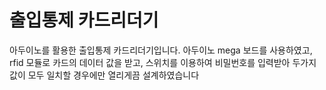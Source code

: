 # 출입통제 카드리더기 
아두이노를 활용한 출입통제 카드리더기입니다. 아두이노 mega 보드를 사용하였고, rfid 모듈로 카드의 데이터 값을 받고, 스위치를 이용하여 비밀번호를 입력받아 두가지 값이 모두 일치할 경우에만 열리게끔 설계하였습니다
